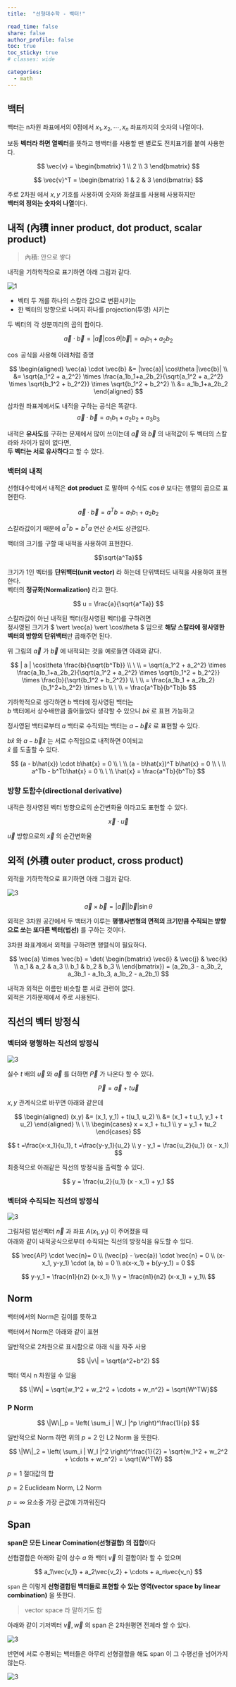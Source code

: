 ```yaml
---
title:  "선형대수학 - 백터!"

read_time: false
share: false
author_profile: false
toc: true
toc_sticky: true
# classes: wide

categories:
  - math
---
```



## 백터

백터는 n차원 좌표에서의 0점에서 $x_1, x_2, \cdots, x_n$ 좌표까지의 숫자의 나열이다.  

보동 **벡터라 하면 열벡터**를 뜻하고 행백터를 사용할 땐 별로도 전치표기를 붙여 사용한다.  

$$ \vec{v} = \begin{bmatrix} 1 \\ 2 \\ 3 \end{bmatrix} $$

$$ \vec{v}^T = \begin{bmatrix} 1 & 2 & 3 \end{bmatrix} $$


주로 2차원 에서 $x, y$ 기호를 사용하여 숫자와 화살표를 사용해 사용하지만  
**백터의 정의는 숫자의 나열**이다.  

## 내적 (內積 inner product, dot product, scalar product)

> 內積: 안으로 쌓다  

내적을 기하학적으로 표기하면 아래 그림과 같다.

![1]( /assets/math/vector/vector1.png)

- 벡터 두 개를 하나의 스칼라 값으로 변환시키는
- 한 벡터의 방향으로 나머지 하나를 projection(투영) 시키는  

두 벡터의 각 성분끼리의 곱의 합이다.  


$$ \vec{a} \cdot \vec{b} = |\vec{a}| \cos\theta |\vec{b}| = a_1b_1 + a_2b_2 $$

$\cos$ 공식을 사용해 아래처럼 증명

$$ \begin{aligned}  
\vec{a} \cdot \vec{b} &= |\vec{a}| \cos\theta |\vec{b}|  \\ 
&= \sqrt{a_1^2 + a_2^2} \times \frac{a_1b_1+a_2b_2}{\sqrt{a_1^2 + a_2^2} \times \sqrt{b_1^2 + b_2^2}} \times \sqrt{b_1^2 + b_2^2} \\ 
&= a_1b_1+a_2b_2
\end{aligned}
$$

삼차원 좌표계에서도 내적을 구하는 공식은 똑같다.
$$ \vec{a} \cdot \vec{b} = a_1b_1 + a_2b_2 + a_3b_3 $$

내적은 **유사도**를 구하는 문제에서 많이 쓰이는데 $\vec{a}$ 와 $\vec{b}$ 의 내적값이 두 벡터의 스칼라와 차이가 많이 없다면,  
**두 벡터는 서로 유사하다**고 할 수 있다.   


### 백터의 내적  

선형대수학에서 내적은 **dot product** 로 말하며 수식도 $\cos\theta$ 보다는 행렬의 곱으로 표현한다.  

$$ \vec{a} \cdot \vec{b} = a^Tb =  a_1b_1 + a_2b_2 $$

스칼라값이기 때문에 $a^Tb = b^Ta$ 연산 순서도 상관없다.  

백터의 크기를 구할 때 내적을 사용하여 표현한다.  

$$\sqrt{a^Ta}$$

크기가 1인 벡터를 **단위백터(unit vector)** 라 하는데 단위백터도 내적을 사용하여 표현한다.  
벡터의 **정규화(Normalization)** 라고 한다.  

$$ u = \frac{a}{\sqrt{a^Ta}} $$

스칼라값이 아닌 내적된 백터(정사영된 벡터)를 구하려면  
정사영된 크기가 $ \vert \vec{a} \vert \cos\theta $ 임으로 **해당 스칼라에 정사영한 벡터의 방향의 단위백터**만 곱해주면 된다.

위 그림의 $\vec{a}$ 가 $\vec{b}$ 에 내적되는 것을 예로들면 아래와 같다.  

$$ | a | \cos\theta \frac{b}{\sqrt{b^Tb}} \\ \ \\
= \sqrt{a_1^2 + a_2^2} \times \frac{a_1b_1+a_2b_2}{\sqrt{a_1^2 + a_2^2} \times \sqrt{b_1^2 + b_2^2}} \times \frac{b}{\sqrt{b_1^2 + b_2^2}} \\ \ \\
= \frac{a_1b_1 + a_2b_2}{b_1^2+b_2^2} \times b \\ \ \\
= \frac{a^Tb}{b^Tb}b $$

기하학적으로 생각하면 $b$ 백터에 정사영된 백터는  
$b$ 백터에서 상수배만큼 줄어들었다 생각할 수 있으니 $b\hat{x}$ 로 표현 가능하고  

정사영된 백터로부터 $a$ 백터로 수직되는 백터는 $a - \vec{b}\hat{x}$ 로 표현할 수 있다.  

$b\hat{x}$ 와 $a - \vec{b}\hat{x}$ 는 서로 수직임으로 내적하면 0이되고  
$\hat{x}$ 를 도출할 수 있다.  

$$
(a - b\hat{x}) \cdot b\hat{x} = 0 \\ \ \\
(a - b\hat{x})^T b\hat{x} = 0 \\ \ \\
a^Tb - b^Tb\hat{x} = 0 \\ \ \\
\hat{x} = \frac{a^Tb}{b^Tb}
$$

### 방향 도함수(directional derivative)

내적은 정사영된 벡터 방향으로의 순간변화율 이라고도 표현할 수 있다.  

$$ \vec{x} \cdot \vec{u} $$

$\vec{u}$ 방향으로의 $\vec{x}$ 의 순간변화율  



## 외적 (外積 outer product, cross product)

외적을 기하학적으로 표기하면 아래 그림과 같다.

![3]( /assets/math/vector/vector3.png)

$$ \vec{a} \times \vec{b} = |\vec{a}| |\vec{b}| \sin\theta $$


외적은 3차원 공간에서 두 백터가 이루는 **평행사변형의 면적의 크기만큼 수직되는 방향으로 쏘는 또다른 백터(법선)** 를 구하는 것이다.  

3차원 좌표계에서 외적을 구하려면 행렬식이 필요하다.  

$$
\vec{a} \times \vec{b} = \det(
\begin{bmatrix}
\vec{i} & \vec{j} & \vec{k} \\
a_1 & a_2 & a_3 \\
b_1 & b_2 & b_3 \\
\end{bmatrix})
= (a_2b_3 - a_3b_2, a_3b_1 - a_1b_3, a_1b_2 - a_2b_1)
$$

내적과 외적은 이름만 비슷할 뿐 서로 관련이 없다.  
외적은 기하문제에서 주로 사용된다.  

## 직선의 벡터 방정식

### 벡터와 평행하는 직선의 방정식  

![3]( /assets/math/vector/vector4.png)

실수 $t$ 배의 $\vec{u}$ 와 $\vec{a}$ 를 더하면 $\vec{P}$ 가 나온다 할 수 있다.  

$$ \vec{P} = \vec{a} + t \vec{u} $$

$x, y$ 관계식으로 바꾸면 아래와 같은데  

$$ \begin{aligned}
(x,y) &= (x_1, y_1) + t(u_1, u_2) \\
 &= (x_1 + t u_1, y_1 + t u_2)
\end{aligned} \\ \ \\
\begin{cases}
    x = x_1 + tu_1 \\
    y = y_1 + tu_2
\end{cases}
$$

$$
t =\frac{x-x_1}{u_1}, t =\frac{y-y_1}{u_2} \\
y - y_1 = \frac{u_2}{u_1} (x - x_1) 
$$

최종적으로 아래같은 직선의 방정식을 출력할 수 있다.  

$$ y = \frac{u_2}{u_1} (x - x_1) + y_1 $$



### 벡터와 수직되는 직선의 방정식  

![3]( /assets/math/vector/vector5.png)

그림처럼 법선벡터 $\vec{n}$ 과 좌표 $A(x_1, y_1)$ 이 주어졌을 때  
아래와 같이 내적공식으로부터 수직되는 직선의 방정식을 유도할 수 있다.  

$$
\vec{AP} \cdot \vec{n}= 0 \\
(\vec{p} - \vec{a}) \cdot \vec{n} = 0 \\
(x-x_1, y-y_1) \cdot (a, b) = 0 \\
a(x-x_1) + b(y-y_1) = 0
$$

$$
y-y_1 = \frac{n1}{n2} (x-x_1) \\
y = \frac{n1}{n2} (x-x_1) + y_1\\
$$


## Norm

백터에서의 Norm은 길이를 뜻하고

백터에서 Norm은 아래와 같이 표현

일반적으로 2차원으로 표시함으로 아래 식을 자주 사용
 
$$ \|v\| = \sqrt{a^2+b^2} $$

백터 역시 n 차원일 수 있음 

$$ \|W\| = \sqrt{w_1^2 + w_2^2 + \cdots + w_n^2} = \sqrt{W^TW}$$

### P Norm

$$ \|W\|_p = \left( \sum_i | W_I |^p \right)^\frac{1}{p} $$

일반적으로 Norm 하면 위의 $p=2$ 인 L2 Norm 을 뜻한다.  

$$ 
\|W\|_2 = \left( \sum_i | W_I |^2 \right)^\frac{1}{2} 
= \sqrt{w_1^2 + w_2^2 + \cdots + w_n^2} = \sqrt{W^TW}
$$

$p=1$ 절대값의 합  

$p=2$ Euclideam Norm, L2 Norm  

$p=\infty$ 요소중 가장 큰값에 가까워진다  

## Span 

**span은 모든 Linear Comination(선형결합) 의 집합**이다


선협결합은 아래와 같이 상수 $a$ 와 백터 $\vec{v}$ 의 결합이라 할 수 있으며  

$$ a_1\vec{v_1} + a_2\vec{v_2} + \cdots + a_n\vec{v_n} $$

`span` 은 이렇게 **선형결합된 백터들로 표현할 수 있는 영역(vector space by linear combination)** 을 뜻한다.  

> vector space 라 말하기도 함  


아래와 같이 기저벡터 $\vec{v},\vec{w}$ 의 span 은 2차원평면 전체라 할 수 있다.  

![3]( /assets/math/vector/vector6.png)

반면에 서로 수평되는 백터들은 아무리 선형결합을 해도 span 이 그 수평선을 넘어가지 않는다.  

![3]( /assets/math/vector/vector7.png)

